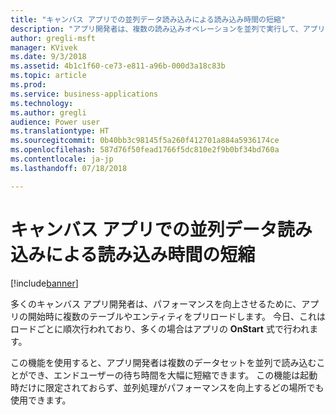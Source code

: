 ```yaml
---
title: "キャンバス アプリでの並列データ読み込みによる読み込み時間の短縮"
description: "アプリ開発者は、複数の読み込みオペレーションを並列で実行して、アプリ ユーザーの全体的な待ち時間を短縮できます。"
author: gregli-msft
manager: KVivek
ms.date: 9/3/2018
ms.assetid: 4b1c1f60-ce73-e811-a96b-000d3a18c83b
ms.topic: article
ms.prod: 
ms.service: business-applications
ms.technology: 
ms.author: gregli
audience: Power user
ms.translationtype: HT
ms.sourcegitcommit: 0b40bb3c98145f5a260f412701a884a5936174ce
ms.openlocfilehash: 587d76f50fead1766f5dc810e2f9b0bf34bd760a
ms.contentlocale: ja-jp
ms.lasthandoff: 07/18/2018

---
```

# <a name="faster-load-times-with-parallel-data-loading-in-canvas-apps"></a>キャンバス アプリでの並列データ読み込みによる読み込み時間の短縮


[!include[banner](../../includes/banner.md)]

多くのキャンバス アプリ開発者は、パフォーマンスを向上させるために、アプリの開始時に複数のテーブルやエンティティをプリロードします。 今日、これはロードごとに順次行われており、多くの場合はアプリの **OnStart** 式で行われます。 

この機能を使用すると、アプリ開発者は複数のデータセットを並列で読み込むことができ、エンドユーザーの待ち時間を大幅に短縮できます。  この機能は起動時だけに限定されておらず、並列処理がパフォーマンスを向上するどの場所でも使用できます。

